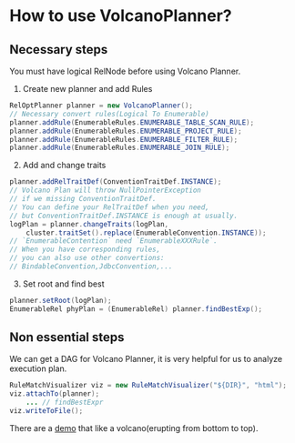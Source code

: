 # How to use VolcanoPlanner?
## Necessary steps
You must have logical RelNode before using Volcano Planner.
1. Create new planner and add Rules
```java
RelOptPlanner planner = new VolcanoPlanner();
// Necessary convert rules(Logical To Enumerable)
planner.addRule(EnumerableRules.ENUMERABLE_TABLE_SCAN_RULE);
planner.addRule(EnumerableRules.ENUMERABLE_PROJECT_RULE);
planner.addRule(EnumerableRules.ENUMERABLE_FILTER_RULE);
planner.addRule(EnumerableRules.ENUMERABLE_JOIN_RULE);
```
2. Add and change traits
```java
planner.addRelTraitDef(ConventionTraitDef.INSTANCE); 
// Volcano Plan will throw NullPointerException
// if we missing ConventionTraitDef.
// You can define your RelTraitDef when you need, 
// but ConventionTraitDef.INSTANCE is enough at usually.
logPlan = planner.changeTraits(logPlan,
    cluster.traitSet().replace(EnumerableConvention.INSTANCE));
// `EnumerableContention` need `EnumerableXXXRule`.
// When you have corresponding rules, 
// you can also use other convertions:
// BindableConvention,JdbcConvention,...
```
3. Set root and find best
```java
planner.setRoot(logPlan);
EnumerableRel phyPlan = (EnumerableRel) planner.findBestExp();
```
## Non essential steps
We can get a DAG for Volcano Planner, it is very helpful for us to analyze execution plan.
```java
RuleMatchVisualizer viz = new RuleMatchVisualizer("${DIR}", "html");
viz.attachTo(planner);
    ... // findBestExpr
viz.writeToFile();
```

There are a [demo](dag/planner-vizhtml.html) that like a volcano(erupting from bottom to top).